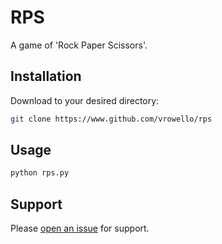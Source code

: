 # RPS

A game of 'Rock Paper Scissors'.

## Installation

Download to your desired directory:

```sh
git clone https://www.github.com/vrowello/rps
```

## Usage
```sh
python rps.py
```
## Support

Please [open an issue](https://github.com/vrowello/rps/issues/new) for support.
